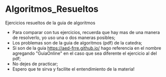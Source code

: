 # Algoritmos_Resueltos
  Ejercicios resueltos de la guia de algoritmos
* Para comparar con tus ejercicios, recuerda que hay mas de una manera de resolverlo, yo uso una o dos maneras posibles;
* Los problemas son de la guia de algoritmos (pdf) de la catedra;
* Si son de la guia https://aed-frre.github.io/ hago referencia en el nombre agregando "GuiaOnline" en el caso que sea diferente el ejercicio al del pdf;
* No dejes de practicar; 
* Espero que te sirva y facilite el entendimiento de la materia!
